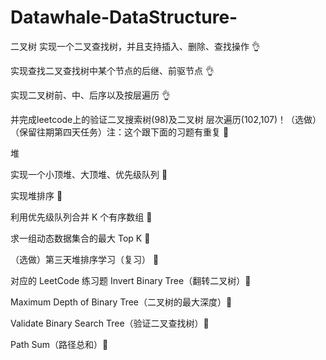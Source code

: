 # Datawhale-DataStructure-
二叉树
实现一个二叉查找树，并且支持插入、删除、查找操作 👌

实现查找二叉查找树中某个节点的后继、前驱节点 👌

实现二叉树前、中、后序以及按层遍历 👌

并完成leetcode上的验证二叉搜索树(98)及二叉树   层次遍历(102,107)！（选做）（保留往期第四天任务）注：这个跟下面的习题有重复 💪

堆

实现一个小顶堆、大顶堆、优先级队列 💪

实现堆排序 💪 

利用优先级队列合并 K 个有序数组 💪 

求一组动态数据集合的最大 Top K 💪 

（选做）第三天堆排序学习（复习） 💪

对应的 LeetCode 练习题
Invert Binary Tree（翻转二叉树）💪


Maximum Depth of Binary Tree（二叉树的最大深度）💪

Validate Binary Search Tree（验证二叉查找树）💪

Path Sum（路径总和）💪
